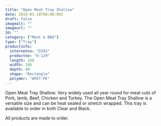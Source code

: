 ```yaml
---
title: "Open Meat Tray Shallow"
date: 2014-03-18T00:00:00Z
draft: false
imagealt: ""
imageurl: ""
3d: ""
category: ["Meat & BBQ"]
type: ["Tray"]
productinfo:
  internetno: "D392"
  productno: "0-129"
  length: 198
  width: 166
  depth: 40
  shape: "Rectangle"
  polymer: "APET-PE"
---
```

Open Meat Tray Shallow. Very widely used all year round for meat cuts of Pork, lamb, Beef, Chicken and Turkey. The Open Meat Tray Shallow is a versatile size and can be heat sealed or stretch wrapped. This tray is available to order in both Clear and Black.

All products are made to order.